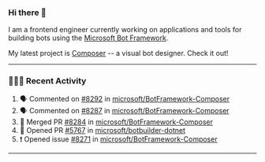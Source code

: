 ### Hi there 👋

I am a frontend engineer currently working on applications and tools for building bots using the [Microsoft Bot Framework](https://dev.botframework.com/).

My latest project is [Composer](https://github.com/microsoft/BotFramework-Composer) -- a visual bot designer. Check it out!

---

### 👨🏻‍💻 Recent Activity

<!--START_SECTION:activity-->
1. 🗣 Commented on [#8292](https://github.com/microsoft/BotFramework-Composer/issues/8292) in [microsoft/BotFramework-Composer](https://github.com/microsoft/BotFramework-Composer)
2. 🗣 Commented on [#8287](https://github.com/microsoft/BotFramework-Composer/issues/8287) in [microsoft/BotFramework-Composer](https://github.com/microsoft/BotFramework-Composer)
3. 🎉 Merged PR [#8284](https://github.com/microsoft/BotFramework-Composer/pull/8284) in [microsoft/BotFramework-Composer](https://github.com/microsoft/BotFramework-Composer)
4. 💪 Opened PR [#5767](https://github.com/microsoft/botbuilder-dotnet/pull/5767) in [microsoft/botbuilder-dotnet](https://github.com/microsoft/botbuilder-dotnet)
5. ❗️ Opened issue [#8271](https://github.com/microsoft/BotFramework-Composer/issues/8271) in [microsoft/BotFramework-Composer](https://github.com/microsoft/BotFramework-Composer)
<!--END_SECTION:activity-->

---

<!--
**a-b-r-o-w-n/a-b-r-o-w-n** is a ✨ _special_ ✨ repository because its `README.md` (this file) appears on your GitHub profile.

Here are some ideas to get you started:

- 🔭 I’m currently working on ...
- 🌱 I’m currently learning ...
- 👯 I’m looking to collaborate on ...
- 🤔 I’m looking for help with ...
- 💬 Ask me about ...
- 📫 How to reach me: ...
- 😄 Pronouns: ...
- ⚡ Fun fact: ...
-->
